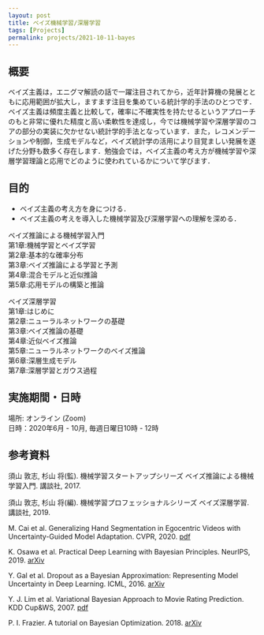 ```yaml
---
layout: post
title: ベイズ機械学習/深層学習
tags: [Projects]
permalink: projects/2021-10-11-bayes
---
```


## 概要
ベイズ主義は，エニグマ解読の話で一躍注目されてから，近年計算機の発展とともに応用範囲が拡大し，ますます注目を集めている統計学的手法のひとつです．ベイズ主義は頻度主義と比較して，確率に不確実性を持たせるというアプローチのもと非常に優れた精度と高い柔軟性を達成し，今では機械学習や深層学習のコアの部分の実装に欠かせない統計学的手法となっています．また，レコメンデーションや制御，生成モデルなど，ベイズ統計学の活用により目覚ましい発展を遂げた分野も数多く存在します．勉強会では，ベイズ主義の考え方が機械学習や深層学習理論と応用でどのように使われているかについて学びます．

## 目的
- ベイズ主義の考え方を身につける．
- ベイズ主義の考えを導入した機械学習及び深層学習への理解を深める．

ベイズ推論による機械学習入門 \
第1章:機械学習とベイズ学習 \
第2章:基本的な確率分布 \
第3章:ベイズ推論による学習と予測 \
第4章:混合モデルと近似推論 \
第5章:応用モデルの構築と推論

ベイズ深層学習 \
第1章:はじめに \
第2章:ニューラルネットワークの基礎 \
第3章:ベイズ推論の基礎 \
第4章:近似ベイズ推論 \
第5章:ニューラルネットワークのベイズ推論 \
第6章:深層生成モデル \
第7章:深層学習とガウス過程

## 実施期間・日時
場所: オンライン (Zoom) \
日時：2020年6月 - 10月, 毎週日曜日10時 - 12時


## 参考資料
須山 敦志, 杉山 将(監). 機械学習スタートアップシリーズ ベイズ推論による機械学習入門. 講談社, 2017.

須山 敦志, 杉山 将(編). 機械学習プロフェッショナルシリーズ ベイズ深層学習. 講談社, 2019.

M. Cai et al. Generalizing Hand Segmentation in Egocentric Videos with Uncertainty-Guided Model Adaptation. CVPR, 2020. [pdf](https://openaccess.thecvf.com/content_CVPR_2020/papers/Cai_Generalizing_Hand_Segmentation_in_Egocentric_Videos_With_Uncertainty-Guided_Model_Adaptation_CVPR_2020_paper.pdf)

K. Osawa et al. Practical Deep Learning with Bayesian Principles. NeurIPS, 2019. [arXiv](https://arxiv.org/abs/1906.02506)

Y. Gal et al. Dropout as a Bayesian Approximation: Representing Model Uncertainty in Deep Learning. ICML, 2016. [arXiv](https://arxiv.org/abs/1506.02142)

Y. J. Lim et al. Variational Bayesian Approach to Movie Rating Prediction. KDD Cup&WS, 2007. [pdf](https://www.cs.uic.edu/~liub/KDD-cup-2007/proceedings/variational-Lim.pdf)

P. I. Frazier. A tutorial on Bayesian Optimization. 2018. [arXiv](https://arxiv.org/abs/1807.02811)